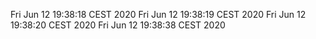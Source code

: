 Fri Jun 12 19:38:18 CEST 2020
Fri Jun 12 19:38:19 CEST 2020
Fri Jun 12 19:38:20 CEST 2020
Fri Jun 12 19:38:38 CEST 2020
